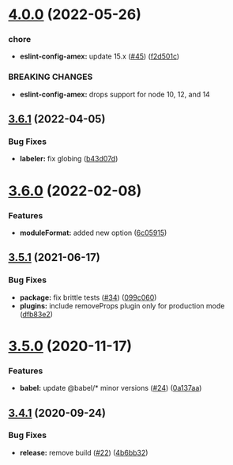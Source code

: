 # [4.0.0](https://github.com/americanexpress/babel-preset-amex/compare/v3.6.1...v4.0.0) (2022-05-26)


### chore

* **eslint-config-amex:** update 15.x ([#45](https://github.com/americanexpress/babel-preset-amex/issues/45)) ([f2d501c](https://github.com/americanexpress/babel-preset-amex/commit/f2d501c3d7ee351c2fb31b670b45138146c48606))


### BREAKING CHANGES

* **eslint-config-amex:** drops support for node 10, 12, and 14

## [3.6.1](https://github.com/americanexpress/babel-preset-amex/compare/v3.6.0...v3.6.1) (2022-04-05)


### Bug Fixes

* **labeler:** fix globing ([b43d07d](https://github.com/americanexpress/babel-preset-amex/commit/b43d07dab80c2a4bd1095137b108a70da4418628))

# [3.6.0](https://github.com/americanexpress/babel-preset-amex/compare/v3.5.1...v3.6.0) (2022-02-08)


### Features

* **moduleFormat:** added new option ([6c05915](https://github.com/americanexpress/babel-preset-amex/commit/6c0591512b456d61d03c5b1c598a7192c53a1dc8))

## [3.5.1](https://github.com/americanexpress/babel-preset-amex/compare/v3.5.0...v3.5.1) (2021-06-17)


### Bug Fixes

* **package:** fix brittle tests ([#34](https://github.com/americanexpress/babel-preset-amex/issues/34)) ([099c060](https://github.com/americanexpress/babel-preset-amex/commit/099c060161b01477f94f9149e71001cebcec0f32))
* **plugins:** include removeProps plugin only for production mode ([dfb83e2](https://github.com/americanexpress/babel-preset-amex/commit/dfb83e2274ff7b795119b71f3072d0902504e32a))

# [3.5.0](https://github.com/americanexpress/babel-preset-amex/compare/v3.4.1...v3.5.0) (2020-11-17)


### Features

* **babel:** update @babel/* minor versions ([#24](https://github.com/americanexpress/babel-preset-amex/issues/24)) ([0a137aa](https://github.com/americanexpress/babel-preset-amex/commit/0a137aad68ac04576faf86e8ad3fa301fb9a8ee3))

## [3.4.1](https://github.com/americanexpress/babel-preset-amex/compare/v3.4.0...v3.4.1) (2020-09-24)


### Bug Fixes

* **release:** remove build ([#22](https://github.com/americanexpress/babel-preset-amex/issues/22)) ([4b6bb32](https://github.com/americanexpress/babel-preset-amex/commit/4b6bb32b8e9e9b8a5bb31faffb5ea65fe06253f5))
